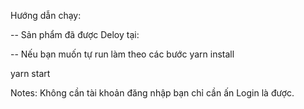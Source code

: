 Hướng dẫn chạy:


-- Sản phẩm đã được Deloy tại:


-- Nếu bạn muốn tự run làm theo các bước
yarn install

yarn start


Notes: Không cần tài khoản đăng nhập bạn chỉ cần ấn Login là được.